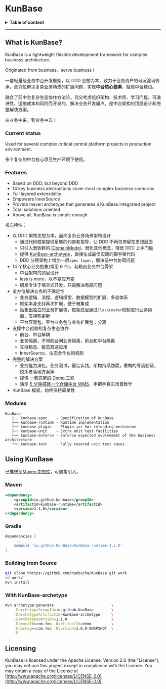 # KunBase

<details>
<summary><b>Table of content</b></summary>

## Table of content

- [What is KunBase](#what-is-KunBase)
  - [Current status](#current-status)
  - [Quickstart](#quickstart)
  - [Features](#features)
  - [Modules](#modules)
  - [Key abstractions](#key-abstractions)
- [Using KunBase](#using-KunBase)
  - [Maven](#maven)
  - [Gradle](#gradle)
  - [Building from Source](#building-from-source)
  - [With KunBase-archetype](#with-KunBase-archetype)

</details>

---

## What is KunBase?

KunBase is a lightweight flexible development framework for complex business architecture.

Originated from business，serve business！

一套轻量级业务中台开发框架，以 DDD 思想为本，致力于业务资产的可沉淀可传承，全方位解决复杂业务场景的扩展问题，实现**中台核心要素**，赋能中台建设。

融合了前中台复杂生态协作方法论，充分考虑组织架构、技术债、学习门槛、可演进性、运维成本和风险而开发的，解决业务开发痛点，是中台架构的顶层设计和完整解决方案。

从业务中来，到业务中去！

### Current status

Used for several complex critical central platform projects in production environment.

多个复杂的中台核心项目生产环境下使用。

### Features

- Based on DDD, but beyond DDD
- 14 key business abstractions cover most complex business scenarios
- Full layered extensibility
- Empowers InnerSource
- Provide maven archetype that generates a KunBase integrated project
- Total solutions oriented
- Above all, KunBase is simple enough

核心特性：

- 以 DDD 架构思想为本，面向复杂业务场景架构设计
  - 通过代码框架提供足够的约束和指导，让 DDD 不再仅停留在思想层面
  - 只引入弱依赖的 [IDomainModel](KunBase-spec/src/main/java/io/github/KunBase/model/IDomainModel.java)，弱化其他概念，降低 DDD 上手门槛
  - 提供 [KunBase-archetype](https://github.com/KunBase/KunBase-archetype)，直接生成最佳实践的脚手架代码
  - DDD 分层架构上增加一层`spec layer`，解决前中台协同问题
- 14 个核心业务抽象(常用 9 个)，勾勒出业务中台骨架
  - 中台架构的顶层设计
  - less is more，以不变应万变
  - 研发专注于填空式开发，只需解决局部问题
- 全方位解决业务的不确定性
  - 业务逻辑、流程、逻辑模型、数据模型的扩展、多态体系
  - 框架本身支持再次扩展，便于被集成
  - 抽象出独立的业务扩展包，框架底层通过`ClassLoader`机制进行业务隔离，支持热更新
  - 平台容器包、平台业务包与业务扩展包：分离
- 支撑中台战略的复杂生态协作
  - 前台、中台解耦
  - 业务隔离，不同前台间业务隔离，前台和中台隔离
  - 支持稳态、敏态双速应用
  - InnerSource，生态合作协同机制
- 完整的解决方案
  - 业务能力演化，业务测试，最佳实践，架构持续防腐，重构的导流验证，绞杀者落地方案等
  - 提供 [一套完整的 Demo 工程](https://github.com/KunBase/KunBase-demo)
  - 演示 [5 分钟搭建一个仓储中台 WMS](https://github.com/KunBase/KunBase-archetype-demo)，手把手真实场景教学
- KunBase 框架，始终保持简单性

### Modules

```
KunBase
   ├── kunbase-spec    - Specification of KunBase
   ├── kunbase-runtime - Runtime implementation
   ├── kunbase-plugin  - Plugin jar hot reloading mechanism
   ├── kunbase-unit    - Extra unit test facilities
   ├── kunbase-enforce - Enforce expected evolvement of the business architecture
   └── kunbase-test    - Fully covered unit test cases
```

## Using KunBase

已推送至[Maven 中央库](https://search.maven.org/search?q=g:io.github.kunbase)，可直接引入。

### Maven

```xml
<dependency>
    <groupId>io.github.kunbase</groupId>
    <artifactId>kunbase-runtime</artifactId>
    <version>1.1.0</version>
</dependency>
```

### Gradle

```groovy
dependencies {
    ...
    compile 'io.github.KunBase:KunBase-runtime:1.1.0'
}
```

### Building from Source

```bash
git clone hhttps://github.com/Kunbucha/KunBase.git work
cd work/
mvn install
```

### With KunBase-archetype

```bash
mvn archetype:generate                          \
    -DarchetypeGroupId=io.github.KunBase        \
    -DarchetypeArtifactId=KunBase-archetype     \
    -DarchetypeVersion=1.1.0                    \
    -DgroupId=com.foo -DartifactId=demo         \
    -Dpackage=com.foo -Dversion=1.0.0-SNAPSHOT  \
    -B
```

## Licensing

KunBase is licensed under the Apache License, Version 2.0 (the "License"); you may not use this project except in compliance with the License. You may obtain a copy of the License at [http://www.apache.org/licenses/LICENSE-2.0](http://www.apache.org/licenses/LICENSE-2.0).
